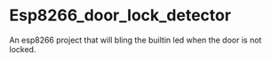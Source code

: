 # Esp8266_door_lock_detector
 An esp8266 project that will bling the builtin led when the door is not locked.
